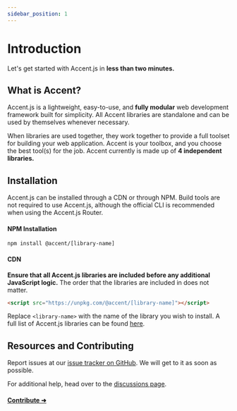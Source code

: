 ```yaml
---
sidebar_position: 1
---
```


# Introduction

Let's get started with Accent.js in **less than two minutes.**

## What is Accent?

Accent.js is a lightweight, easy-to-use, and **fully modular** web development framework built for simplicity. All Accent libraries are standalone and can be
used by themselves whenever necessary.

When libraries are used together, they work together to provide a full toolset for building your web application. Accent is your toolbox, and you choose the best tool(s) for the job. Accent currently is made up of **4 independent libraries.**

## Installation

Accent.js can be installed through a CDN or through NPM. Build tools are not required to use Accent.js, although the official CLI is recommended when using the Accent.js Router.

#### NPM Installation

```shell
npm install @accent/[library-name]
```

#### CDN

**Ensure that all Accent.js libraries are included **before** any additional JavaScript logic.** The order that the libraries are included in does not matter.

```html
<script src="https://unpkg.com/@accent/[library-name]"></script>
```

Replace `<library-name>` with the name of the library you wish to install. A full list of Accent.js libraries can be found [here](fundamentals/modularity#list-of-libraries).

## Resources and Contributing

Report issues at our [issue tracker on GitHub](https://github.com/sripkunda/accent/issues). We will get to it as soon as possible.

For additional help, head over to the [discussions page](https://github.com/sripkunda/accent/discussions).

#### [Contribute ➜](https://github.com/sripkunda/accent/issues)
